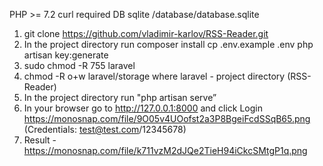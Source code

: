 PHP >= 7.2
curl required
DB sqlite /database/database.sqlite

1) git clone https://github.com/vladimir-karlov/RSS-Reader.git
2) In the project directory run 
composer install
cp .env.example .env
php artisan key:generate
5) sudo chmod -R 755 laravel
6) chmod -R o+w laravel/storage
where laravel - project directory (RSS-Reader)
7) In the project directory run "php artisan serve”
8) In your browser go to http://127.0.0.1:8000 and click Login https://monosnap.com/file/9O05v4UOofst2a3P8BgeiFcdSSqB65.png (Credentials: test@test.com/12345678)
9) Result - https://monosnap.com/file/k711vzM2dJQe2TieH94iCkcSMtgP1q.png
